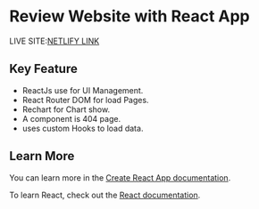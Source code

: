 # Review Website with React App

LIVE SITE:[NETLIFY LINK](www.facebook.com)
## Key Feature
- ReactJs use for UI Management.
- React Router DOM for load Pages.
- Rechart for Chart show.
- A component is 404 page.
- uses custom Hooks to load data.
## Learn More

You can learn more in the [Create React App documentation](https://facebook.github.io/create-react-app/docs/getting-started).

To learn React, check out the [React documentation](https://reactjs.org/).

